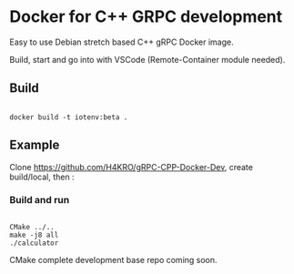 # Docker for C++ GRPC development

Easy to use Debian stretch based C++ gRPC Docker image.

Build, start and go into with VSCode (Remote-Container module needed).

## Build
<code>
docker build -t iotenv:beta .
</code>

## Example

Clone https://github.com/H4KRO/gRPC-CPP-Docker-Dev, create build/local, then :

### Build and run
<code>
CMake ../..
make -j8 all
./calculator
</code>

CMake complete development base repo coming soon.
